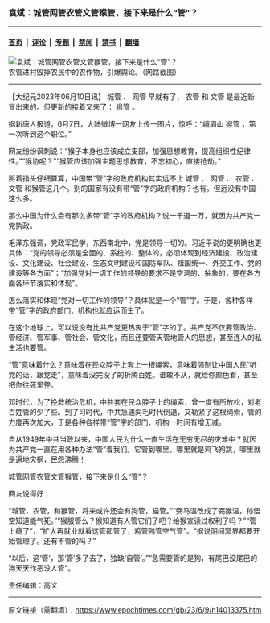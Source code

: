 ### 袁斌：城管网管农管文管猴管，接下来是什么“管”？

---

#### [首页](../../../..?n14013375) &nbsp;|&nbsp; [评论](../../../../../epoch-comment?n14013375) &nbsp;|&nbsp; [专题](../../../../../epoch-special?n14013375) &nbsp;|&nbsp; [禁闻](../../../../../epoch-news?n14013375) &nbsp;|&nbsp; [禁书](../../../../../books?n14013375) &nbsp;|&nbsp; [翻墙](https://github.com/gfw-breaker/nogfw/blob/master/README.md?n14013375)


<div><img alt="袁斌：城管网管农管文管猴管，接下来是什么“管”？" class="attachment-djy_600_400 size-djy_600_400 wp-post-image" src="https://i.epochtimes.com/assets/uploads/2023/05/id14000666-19_GYM-hHth-600x400.jpg"/>
<div class="caption">
 农管进村毁掉农民中的农作物，引爆舆论。（网路截图）
</div></div><hr/><div class="post_content" id="artbody" itemprop="articleBody">
 <!-- article content begin -->
 <p>
  【大纪元2023年06月10日讯】
  <ok href="https://www.epochtimes.com/gb/tag/%E5%9F%8E%E7%AE%A1.html">
   城管
  </ok>
  、
  <ok href="https://www.epochtimes.com/gb/tag/%E7%BD%91%E7%AE%A1.html">
   网管
  </ok>
  早就有了，
  <ok href="https://www.epochtimes.com/gb/tag/%E5%86%9C%E7%AE%A1.html">
   农管
  </ok>
  和
  <ok href="https://www.epochtimes.com/gb/tag/%E6%96%87%E7%AE%A1.html">
   文管
  </ok>
  是最近新冒出来的。但更新的接着又来了：
  <ok href="https://www.epochtimes.com/gb/tag/%E7%8C%B4%E7%AE%A1.html">
   猴管
  </ok>
  。
 </p>
 <p>
  据新唐人报道，6月7日，大陆微博一网友上传一图片，惊呼：“峨眉山
  <ok href="https://www.epochtimes.com/gb/tag/%E7%8C%B4%E7%AE%A1.html">
   猴管
  </ok>
  ，第一次听到这个职位。”
 </p>
 <p>
  网友纷纷讽刺说：“猴子本身也应该成立支部，加强思想教育，提高组织性纪律性。”“猴协呢？”“猴管应该加强主题思想教育，不忘初心，直接抢劫。”
 </p>
 <p>
  掰着指头仔细算算，中国带“管”字的政府机构其实远不止
  <ok href="https://www.epochtimes.com/gb/tag/%E5%9F%8E%E7%AE%A1.html">
   城管
  </ok>
  、
  <ok href="https://www.epochtimes.com/gb/tag/%E7%BD%91%E7%AE%A1.html">
   网管
  </ok>
  、
  <ok href="https://www.epochtimes.com/gb/tag/%E5%86%9C%E7%AE%A1.html">
   农管
  </ok>
  、
  <ok href="https://www.epochtimes.com/gb/tag/%E6%96%87%E7%AE%A1.html">
   文管
  </ok>
  和猴管这几个。别的国家有没有带“管”字的政府机构？也有。但远没有中国这么多。
 </p>
 <p>
  那么中国为什么会有那么多带“管”字的政府机构？说一千道一万，就因为共产党一党执政。
 </p>
 <p>
  毛泽东强调，党政军民学，东西南北中，党是领导一切的。习近平说的更明确也更具体：“党的领导必须是全面的、系统的、整体的，必须体现到经济建设、政治建设、文化建设、社会建设、生态文明建设和国防军队、祖国统一、外交工作、党的建设等各方面”；“加强党对一切工作的领导的要求不是空洞的、抽象的，要在各方面各环节落实和体现”。
 </p>
 <p>
  怎么落实和体现“党对一切工作的领导”？具体就是一个“管”字。于是，各种各样带“管”字的政府部门、机构也就应运而生了。
 </p>
 <p>
  在这个地球上，可以说没有比共产党更热衷于“管”字的了。共产党不仅要管政治、管经济、管军事、管社会、管文化，而且还要管天管地管人的思想，甚至连人的私生活也要管。
 </p>
 <p>
  “管”意味着什么？意味着在民众脖子上套上一根绳索，意味着强制让中国人民“听党的话，跟党走”，意味着没完没了的折腾百姓。谁敢不从，就给你颜色看，甚至把你往死里整。
 </p>
 <p>
  邓时代，为了挽救统治危机，中共套在民众脖子上的绳索，曾一度有所放松，对老百姓管的少了些。到了习时代，中共急速向毛时代倒退，又勒紧了这根绳索，管的力度再次加大，于是各种各样带“管”字的部门、机构一时间有增无减。
 </p>
 <p>
  自从1949年中共当政以来，中国人民为什么一直生活在无穷无尽的灾难中？就因为共产党一直在用各种办法“管”着我们。它管到哪里，哪里就是鸡飞狗跳，哪里就是遍地灾祸，民怨沸腾！
 </p>
 <p>
  城管网管农管文管猴管，接下来是什么“管”？
 </p>
 <p>
  网友说得好：
 </p>
 <p>
  “城管，农管，和猴管，将来或许还会有狗管，猫管。”“弼马温改成了弼猴温，孙悟空知道能气死。”“猴服管么？猴知道有人管它们了吧？给猴宣读过权利了吗？”“管上瘾了”，“扩大再就业就看这管那管了，鸡管鸭管空气管”。“据说阴间冥界都要开始管理了。还有不管的吗？”
 </p>
 <p>
  “以后，这‘管’，那‘管’多了去了，独缺‘自管’。”“急需要管的是狗，有尾巴没尾巴的狗天天作恶没人管”。
 </p>
 <p>
  责任编辑：高义
 </p>
 <!-- article content end -->
 <div id="below_article_ad">
 </div>
</div>


---

原文链接（需翻墙）：https://www.epochtimes.com/gb/23/6/9/n14013375.htm